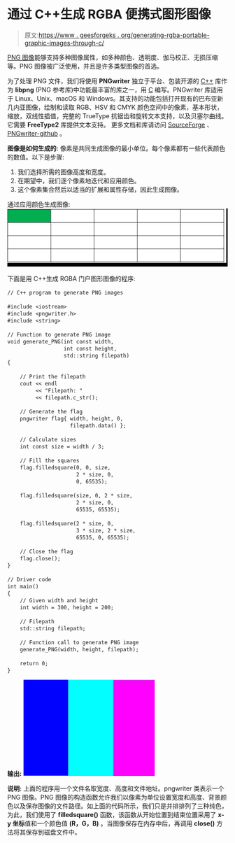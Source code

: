 # 通过 C++生成 RGBA 便携式图形图像

> 原文:[https://www . geesforgeks . org/generating-rgba-portable-graphic-images-through-c/](https://www.geeksforgeeks.org/generating-rgba-portable-graphic-images-through-c/)

[PNG 图像](https://www.geeksforgeeks.org/difference-between-jpeg-and-png/)能够支持多种图像属性，如多种颜色、透明度、伽马校正、无损压缩等。PNG 图像被广泛使用，并且是许多类型图像的首选。

为了处理 PNG 文件，我们将使用 **PNGwriter** 独立于平台、包装开源的 [C++](https://www.geeksforgeeks.org/c-plus-plus/) 库作为 **libpng** (PNG 参考库)中功能最丰富的库之一，用 [C](https://www.geeksforgeeks.org/c/) 编写。PNGwriter 库适用于 Linux、Unix、macOS 和 Windows。其支持的功能包括打开现有的巴布亚新几内亚图像，绘制和读取 RGB、HSV 和 CMYK 颜色空间中的像素，基本形状，缩放，双线性插值，完整的 TrueType 抗锯齿和旋转文本支持，以及贝塞尔曲线。它需要 **FreeType2** 库提供文本支持。
更多文档和库请访问 [SourceForge](http://pngwriter.sourceforge.net/) 、 [PNGwriter-github](https://github.com/pngwriter/pngwriter) 。

**图像是如何生成的:**
像素是共同生成图像的最小单位。每个像素都有一些代表颜色的数值。以下是步骤:

1.  我们选择所需的图像高度和宽度。
2.  在期望中，我们逐个像素地迭代和应用颜色。
3.  这个像素集合然后以适当的扩展和属性存储，因此生成图像。

通过应用颜色生成图像:
[![](img/343e3b9d6f1e5a36d3646aa97017577f.png)](https://media.geeksforgeeks.org/wp-content/uploads/20200501000352/pixel1.gif)

下面是用 C++生成 RGBA 门户图形图像的程序:

```
// C++ program to generate PNG images

#include <iostream>
#include <pngwriter.h>
#include <string>

// Function to generate PNG image
void generate_PNG(int const width,
                  int const height,
                  std::string filepath)
{

    // Print the filepath
    cout << endl
         << "Filepath: "
         << filepath.c_str();

    // Generate the flag
    pngwriter flag{ width, height, 0,
                    filepath.data() };

    // Calculate sizes
    int const size = width / 3;

    // Fill the squares
    flag.filledsquare(0, 0, size,
                      2 * size, 0,
                      0, 65535);

    flag.filledsquare(size, 0, 2 * size,
                      2 * size, 0,
                      65535, 65535);

    flag.filledsquare(2 * size, 0,
                      3 * size, 2 * size,
                      65535, 0, 65535);

    // Close the flag
    flag.close();
}

// Driver code
int main()
{
    // Given width and height
    int width = 300, height = 200;

    // Filepath
    std::string filepath;

    // Function call to generate PNG image
    generate_PNG(width, height, filepath);

    return 0;
}
```

**输出:**
[![](img/c6ba46416040a3e18ea4153f3a2e6f2c.png)](https://media.geeksforgeeks.org/wp-content/uploads/20200501104409/20200501_104039-300x220.jpg)

**说明:**
上面的程序用一个文件名取宽度、高度和文件地址。pngwriter 类表示一个 PNG 图像。PNG 图像的构造函数允许我们以像素为单位设置宽度和高度、背景颜色以及保存图像的文件路径。如上面的代码所示，我们只是并排排列了三种纯色，为此，我们使用了 **filledsquare()** 函数，该函数从开始位置到结束位置采用了 **x-y 坐标**值和一个颜色值 **(R，G，B)** 。当图像保存在内存中后，再调用 **close()** 方法将其保存到磁盘文件中。